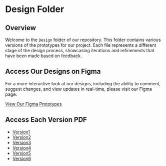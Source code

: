 # Design Folder

## Overview

Welcome to the `Design` folder of our repository. This folder contains various versions of the prototypes for our project. Each file represents a different stage of the design process, showcasing iterations and refinements that have been made based on feedback.

## Access Our Designs on Figma

For a more interactive look at our designs, including the ability to comment, suggest changes, and view updates in real-time, please visit our Figma page:

[View Our Figma Prototypes](https://www.figma.com/file/6PINXpuynOE8HFpRz3wDtn/Moral-Moment?type=design&node-id=0%3A1&mode=design&t=dbDzKbMwucbteZ3Y-1)

## Access Each Version PDF

* [Version1](Designs/v1)
* [Version2](Designs/v2)
* [Version3](Designs/v3)
* [Version4](Designs/v4)
* [Version5](Designs/v5)
* [Version6](Designs/v6)